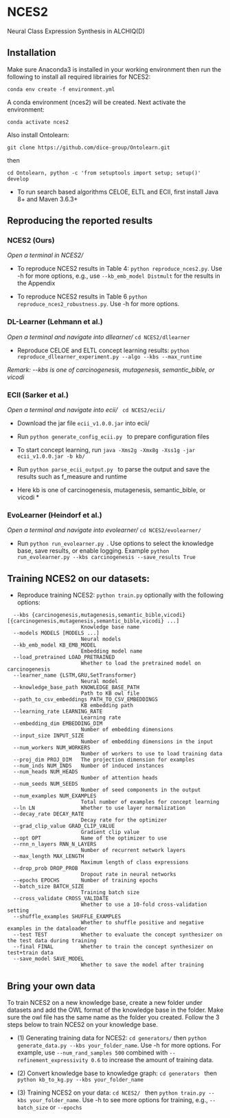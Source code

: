 # NCES2
Neural Class Expression Synthesis in ALCHIQ(D)


## Installation

Make sure Anaconda3 is installed in your working environment then run the following to install all required librairies for NCES2:
```
conda env create -f environment.yml
```

A conda environment (nces2) will be created. Next activate the environment:

```
conda activate nces2 
```

Also install Ontolearn: 

``` 
git clone https://github.com/dice-group/Ontolearn.git
```
then

``` 
cd Ontolearn, python -c 'from setuptools import setup; setup()' develop
```

- To run search based algorithms CELOE, ELTL and ECII, first install Java 8+ and Maven 3.6.3+

## Reproducing the reported results

### NCES2 (Ours)


*Open a terminal in NCES2/*


- To reproduce NCES2 results in Table 4: ``` python reproduce_nces2.py ```. Use -h for more options, e.g., use `--kb_emb_model Distmult` for the results in the Appendix

- To reproduce NCES2 results in Table 6 ``` python reproduce_nces2_robustness.py ```. Use -h for more options.


### DL-Learner (Lehmann et al.)

*Open a terminal and navigate into dllearner/* ``` cd NCES2/dllearner ```

- Reproduce CELOE and ELTL concept learning results: ``` python reproduce_dllearner_experiment.py --algo --kbs --max_runtime ```

*Remark: --kbs is one of carcinogenesis, mutagenesis, semantic_bible, or vicodi*


### ECII (Sarker et al.)

*Open a terminal and navigate into ecii/* ``` cd NCES2/ecii/```
- Download the jar file `ecii_v1.0.0.jar` into ecii/

- Run `python generate_config_ecii.py ` to prepare configuration files

- To start concept learning, run `java -Xms2g -Xmx8g -Xss1g -jar ecii_v1.0.0.jar -b kb/`

- Run `python parse_ecii_output.py ` to parse the output and save the results such as f_measure and runtime

* Here kb is one of carcinogenesis, mutagenesis, semantic_bible, or vicodi *

### EvoLearner (Heindorf et al.)

*Open a terminal and navigate into evolearner/* ``` cd NCES2/evolearner/ ```

- Run `python run_evolearner.py `. Use options to select the knowledge base, save results, or enable logging. Example `python run_evolearner.py --kbs carcinogenesis --save_results True` 


## Training NCES2 on our datasets:

- Reproduce training NCES2: ``` python train.py ``` optionally with the following options:

``` 
  --kbs {carcinogenesis,mutagenesis,semantic_bible,vicodi} [{carcinogenesis,mutagenesis,semantic_bible,vicodi} ...]
                        Knowledge base name
  --models MODELS [MODELS ...]
                        Neural models
  --kb_emb_model KB_EMB_MODEL
                        Embedding model name
  --load_pretrained LOAD_PRETRAINED
                        Whether to load the pretrained model on carcinogenesis
  --learner_name {LSTM,GRU,SetTransformer}
                        Neural model
  --knowledge_base_path KNOWLEDGE_BASE_PATH
                        Path to KB owl file
  --path_to_csv_embeddings PATH_TO_CSV_EMBEDDINGS
                        KB embedding path
  --learning_rate LEARNING_RATE
                        Learning rate
  --embedding_dim EMBEDDING_DIM
                        Number of embedding dimensions
  --input_size INPUT_SIZE
                        Number of embedding dimensions in the input
  --num_workers NUM_WORKERS
                        Number of workers to use to load training data
  --proj_dim PROJ_DIM   The projection dimension for examples
  --num_inds NUM_INDS   Number of induced instances
  --num_heads NUM_HEADS
                        Number of attention heads
  --num_seeds NUM_SEEDS
                        Number of seed components in the output
  --num_examples NUM_EXAMPLES
                        Total number of examples for concept learning
  --ln LN               Whether to use layer normalization
  --decay_rate DECAY_RATE
                        Decay rate for the optimizer
  --grad_clip_value GRAD_CLIP_VALUE
                        Gradient clip value
  --opt OPT             Name of the optimizer to use
  --rnn_n_layers RNN_N_LAYERS
                        Number of recurrent network layers
  --max_length MAX_LENGTH
                        Maximum length of class expressions
  --drop_prob DROP_PROB
                        Dropout rate in neural networks
  --epochs EPOCHS       Number of training epochs
  --batch_size BATCH_SIZE
                        Training batch size
  --cross_validate CROSS_VALIDATE
                        Whether to use a 10-fold cross-validation setting
  --shuffle_examples SHUFFLE_EXAMPLES
                        Whether to shuffle positive and negative examples in the dataloader
  --test TEST           Whether to evaluate the concept synthesizer on the test data during training
  --final FINAL         Whether to train the concept synthesizer on test+train data
  --save_model SAVE_MODEL
                        Whether to save the model after training
  ```


## Bring your own data

To train NCES2 on a new knowledge base, create a new folder under datasets and add the OWL format of the knowledge base in the folder. Make sure the owl file has the same name as the folder you created. Follow the 3 steps below to train NCES2 on your knowledge base.

- (1) Generating training data for NCES2: `cd generators/` then ` python generate_data.py --kbs your_folder_name `. Use -h for more options. For example, use `--num_rand_samples 500` combined with `--refinement_expressivity 0.6` to increase the amount of training data.

- (2) Convert knowledge base to knowledge graph: ```cd generators ``` then ``` python kb_to_kg.py --kbs your_folder_name ```

- (3) Training NCES2 on your data: `cd NCES2/ ` then ` python train.py --kbs your_folder_name `. Use -h to see more options for training, e.g., `--batch_size` or `--epochs`

